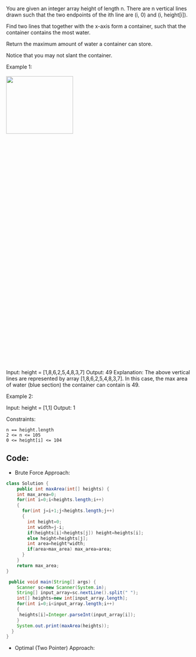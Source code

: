 You are given an integer array height of length n. There are n vertical lines drawn such that the two endpoints of the ith line are (i, 0) and (i, height[i]).

Find two lines that together with the x-axis form a container, such that the container contains the most water.

Return the maximum amount of water a container can store.

Notice that you may not slant the container.

 

Example 1:
<br><br>
<img src="https://s3-lc-upload.s3.amazonaws.com/uploads/2018/07/17/question_11.jpg" width="60%" height="20%">

Input: height = [1,8,6,2,5,4,8,3,7]
Output: 49
Explanation: The above vertical lines are represented by array [1,8,6,2,5,4,8,3,7]. In this case, the max area of water (blue section) the container can contain is 49.

Example 2:

Input: height = [1,1]
Output: 1

 

Constraints:

    n == height.length
    2 <= n <= 105
    0 <= height[i] <= 104

## Code:
- Brute Force Approach:

``` java
class Solution {
    public int maxArea(int[] heights) {
    int max_area=0;
    for(int i=0;i<heights.length;i++)
    {
      for(int j=i+1;j<heights.length;j++)
      {
        int height=0;
        int width=j-i;
        if(heights[i]<heights[j]) height=heights[i];
        else height=heights[j];
        int area=height*width;
        if(area>max_area) max_area=area;
      }
    }
    return max_area;
}

 public void main(String[] args) {
    Scanner sc=new Scanner(System.in);
    String[] input_array=sc.nextLine().split(" ");
    int[] heights=new int[input_array.length];
    for(int i=0;i<input_array.length;i++)
    {
     heights[i]=Integer.parseInt(input_array[i]); 
    }
    System.out.print(maxArea(heights));
  }
}
```


- Optimal (Two Pointer) Approach:
``` java

```

